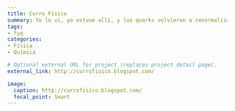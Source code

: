 ```yaml
---
title: Curro Físico
summary: Yo lo vi, yo estuve allí, y los quarks volvieron a renormalizarse evitando el abismo infinito...
tags:
- fyq
categories:
- Física
- Química

# Optional external URL for project (replaces project detail page).
external_link: http://currofisico.blogspot.com/

image:
  caption: http://currofisico.blogspot.com/
  focal_point: Smart
---
```

